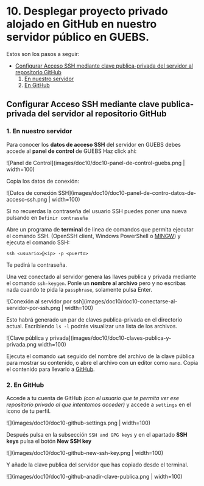 # 10. Desplegar proyecto privado alojado en GitHub en nuestro servidor público en GUEBS.
Estos son los pasos a seguir:

  - [Configurar Acceso SSH mediante clave publica-privada del servidor al repositorio GitHub](#configurar-acceso-ssh-mediante-clave-publica-privada-del-servidor-al-repositorio-github)
    1. [En nuestro servidor](#en-nuestro-servidor)
    2. [En GitHub](#en-github)

## Configurar Acceso SSH mediante clave publica-privada del servidor al repositorio GitHub

### 1. En nuestro servidor
Para conocer los **datos de acceso SSH** del servidor en GUEBS debes accede al **panel de control** de GUEBS Haz click ahí:
   
![Panel de Control](images/doc10/doc10-panel-de-control-guebs.png | width=100)
    
Copia los datos de conexión:
   
![Datos de conexión SSH](images/doc10/doc10-panel-de-contro-datos-de-acceso-ssh.png | width=100)

Si no recuerdas la contraseña del usuario SSH puedes poner una nueva pulsando en `Definir contraseña`

Abre un programa de **terminal** de linea de comandos que permita ejecutar el comando SSH. (OpenSSH client, Windows PowerShell o [MINGW](https://www.google.com/search?q=MINGW)) y ejecuta el comando SSH:

    ssh <usuario>@<ip> -p <puerto>

Te pedirá la contraseña.

Una vez conectado al servidor genera las llaves publica y privada mediante el comando `ssh-keygen`. Ponle un **nombre al archivo** pero y no escribas nada cuando te pida la `passphrase`, solamente pulsa Enter.

![Conexión al servidor por ssh](images/doc10/doc10-conectarse-al-servidor-por-ssh.png | width=100)

Esto habrá generado un par de claves publica-privada en el directorio actual. Escribiendo `ls -l` podrás visualizar una lista de los archivos.

![Clave pública y privada](images/doc10/doc10-claves-publica-y-privada.png width=100)

Ejecuta el comando **`cat`** seguido del nombre del archivo de la clave pública para mostrar su contenido, o abre el archivo con un editor como `nano`. Copia el contenido para llevarlo a [GitHub](https://github.com).

### 2. En GitHub
Accede a tu cuenta de GitHub *(con el usuario que te permita ver ese repositorio privado al que intentamos acceder)* y accede a `settings` en el icono de tu perfil.

![](images/doc10/doc10-github-settings.png | width=100)

Después pulsa en la subsección `SSH and GPG keys` y en el apartado **SSH keys** pulsa el botón **New SSH key**

![](images/doc10/doc10-github-new-ssh-key.png | width=100)

Y añade la clave publica del servidor que has copiado desde el terminal.

![](images/doc10/doc10-github-anadir-clave-publica.png | width=100)

##

